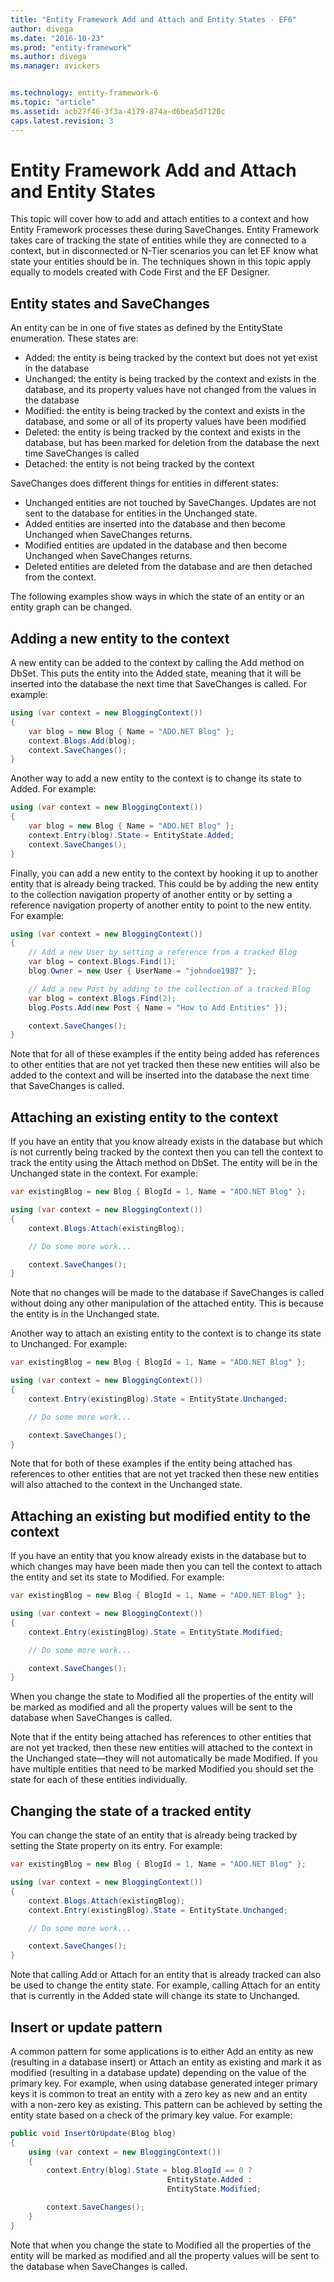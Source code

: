 ```yaml
---
title: "Entity Framework Add and Attach and Entity States - EF6"
author: divega
ms.date: "2016-10-23"
ms.prod: "entity-framework"
ms.author: divega
ms.manager: avickers


ms.technology: entity-framework-6
ms.topic: "article"
ms.assetid: acb27f46-3f3a-4179-874a-d6bea5d7120c
caps.latest.revision: 3
---
```

# Entity Framework Add and Attach and Entity States
This topic will cover how to add and attach entities to a context and how Entity Framework processes these during SaveChanges. Entity Framework takes care of tracking the state of entities while they are connected to a context, but in disconnected or N-Tier scenarios you can let EF know what state your entities should be in. The techniques shown in this topic apply equally to models created with Code First and the EF Designer.  

## Entity states and SaveChanges  

An entity can be in one of five states as defined by the EntityState enumeration. These states are:  

- Added: the entity is being tracked by the context but does not yet exist in the database  
- Unchanged: the entity is being tracked by the context and exists in the database, and its property values have not changed from the values in the database  
- Modified: the entity is being tracked by the context and exists in the database, and some or all of its property values have been modified  
- Deleted: the entity is being tracked by the context and exists in the database, but has been marked for deletion from the database the next time SaveChanges is called  
- Detached: the entity is not being tracked by the context  

SaveChanges does different things for entities in different states:  

- Unchanged entities are not touched by SaveChanges. Updates are not sent to the database for entities in the Unchanged state.  
- Added entities are inserted into the database and then become Unchanged when SaveChanges returns.  
- Modified entities are updated in the database and then become Unchanged when SaveChanges returns.  
- Deleted entities are deleted from the database and are then detached from the context.  

The following examples show ways in which the state of an entity or an entity graph can be changed.  

## Adding a new entity to the context  

A new entity can be added to the context by calling the Add method on DbSet. This puts the entity into the Added state, meaning that it will be inserted into the database the next time that SaveChanges is called. For example:  

``` csharp
using (var context = new BloggingContext())
{
    var blog = new Blog { Name = "ADO.NET Blog" };
    context.Blogs.Add(blog);
    context.SaveChanges();
}
```  

Another way to add a new entity to the context is to change its state to Added. For example:  

``` csharp
using (var context = new BloggingContext())
{
    var blog = new Blog { Name = "ADO.NET Blog" };
    context.Entry(blog).State = EntityState.Added;
    context.SaveChanges();
}
```  

Finally, you can add a new entity to the context by hooking it up to another entity that is already being tracked. This could be by adding the new entity to the collection navigation property of another entity or by setting a reference navigation property of another entity to point to the new entity. For example:  

``` csharp
using (var context = new BloggingContext())
{
    // Add a new User by setting a reference from a tracked Blog
    var blog = context.Blogs.Find(1);
    blog.Owner = new User { UserName = "johndoe1987" };

    // Add a new Post by adding to the collection of a tracked Blog
    var blog = context.Blogs.Find(2);
    blog.Posts.Add(new Post { Name = "How to Add Entities" });

    context.SaveChanges();
}
```  

Note that for all of these examples if the entity being added has references to other entities that are not yet tracked then these new entities will also be added to the context and will be inserted into the database the next time that SaveChanges is called.  

## Attaching an existing entity to the context  

If you have an entity that you know already exists in the database but which is not currently being tracked by the context then you can tell the context to track the entity using the Attach method on DbSet. The entity will be in the Unchanged state in the context. For example:  

``` csharp
var existingBlog = new Blog { BlogId = 1, Name = "ADO.NET Blog" };

using (var context = new BloggingContext())
{
    context.Blogs.Attach(existingBlog);

    // Do some more work...  

    context.SaveChanges();
}
```  

Note that no changes will be made to the database if SaveChanges is called without doing any other manipulation of the attached entity. This is because the entity is in the Unchanged state.  

Another way to attach an existing entity to the context is to change its state to Unchanged. For example:  

``` csharp
var existingBlog = new Blog { BlogId = 1, Name = "ADO.NET Blog" };

using (var context = new BloggingContext())
{
    context.Entry(existingBlog).State = EntityState.Unchanged;

    // Do some more work...  

    context.SaveChanges();
}
```  

Note that for both of these examples if the entity being attached has references to other entities that are not yet tracked then these new entities will also attached to the context in the Unchanged state.  

## Attaching an existing but modified entity to the context  

If you have an entity that you know already exists in the database but to which changes may have been made then you can tell the context to attach the entity and set its state to Modified. For example:  

``` csharp
var existingBlog = new Blog { BlogId = 1, Name = "ADO.NET Blog" };

using (var context = new BloggingContext())
{
    context.Entry(existingBlog).State = EntityState.Modified;

    // Do some more work...  

    context.SaveChanges();
}
```  

When you change the state to Modified all the properties of the entity will be marked as modified and all the property values will be sent to the database when SaveChanges is called.  

Note that if the entity being attached has references to other entities that are not yet tracked, then these new entities will attached to the context in the Unchanged state—they will not automatically be made Modified. If you have multiple entities that need to be marked Modified you should set the state for each of these entities individually.  

## Changing the state of a tracked entity  

You can change the state of an entity that is already being tracked by setting the State property on its entry. For example:  

``` csharp
var existingBlog = new Blog { BlogId = 1, Name = "ADO.NET Blog" };

using (var context = new BloggingContext())
{
    context.Blogs.Attach(existingBlog);
    context.Entry(existingBlog).State = EntityState.Unchanged;

    // Do some more work...  

    context.SaveChanges();
}
```  

Note that calling Add or Attach for an entity that is already tracked can also be used to change the entity state. For example, calling Attach for an entity that is currently in the Added state will change its state to Unchanged.  

## Insert or update pattern  

A common pattern for some applications is to either Add an entity as new (resulting in a database insert) or Attach an entity as existing and mark it as modified (resulting in a database update) depending on the value of the primary key. For example, when using database generated integer primary keys it is common to treat an entity with a zero key as new and an entity with a non-zero key as existing. This pattern can be achieved by setting the entity state based on a check of the primary key value. For example:  

``` csharp
public void InsertOrUpdate(Blog blog)
{
    using (var context = new BloggingContext())
    {
        context.Entry(blog).State = blog.BlogId == 0 ?
                                   EntityState.Added :
                                   EntityState.Modified;

        context.SaveChanges();
    }
}
```  

Note that when you change the state to Modified all the properties of the entity will be marked as modified and all the property values will be sent to the database when SaveChanges is called.  
